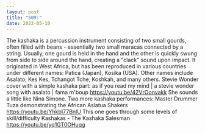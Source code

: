 ```yaml
---
layout: post
title: "509:"
date: 2022-05-10
---
```


The kashaka is a percussion instrument consisting of two small gourds, often filled with beans - essentially two small maracas connected by a string. Usually, one gourd is held in the hand and the other is quickly swung from side to side around the hand, creating a "clack" sound upon impact. It originated in West Africa, but has been reproduced in various countries under different names: Patica (Japan), Kosika (USA). Other names include Asalato, Kes Kes, Tchangot Tche, Koshkah, and many others. Stevie Wonder cover with a simple kashaka part:
 as if you read my mind | a stevie wonder song with asalato | fama m'boup
https://youtu.be/42VrOonvakk 
She sounds a little like Nina Simone. Two more kashaka performances:
 Master Drummer Tuza demonstrating the African Aslatua Shakers
https://youtu.be/YhkbI77BnlU 
This one goes through some levels of skill/difficulty
 Kashakas - The Kashaka Salesman
https://youtu.be/yq1GT0OHuqg
